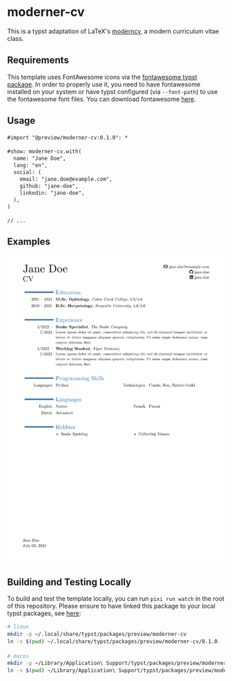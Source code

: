 # moderner-cv

This is a typst adaptation of LaTeX's [moderncv](https://github.com/moderncv/moderncv), a modern curriculum vitae class.

## Requirements

This template uses FontAwesome icons via the [fontawesome typst package](https://typst.app/universe/package/fontawesome).
In order to properly use it, you need to have fontawesome installed on your system or have typst configured (via `--font-path`) to use the fontawesome font files.
You can download fontawesome [here](https://fontawesome.com/download).

## Usage

```typst
#import "@preview/moderner-cv:0.1.0": *

#show: moderner-cv.with(
  name: "Jane Doe",
  lang: "en",
  social: (
    email: "jane.doe@example.com",
    github: "jane-doe",
    linkedin: "jane-doe",
  ),
)

// ...
```

## Examples

![Jane Doe's CV](.github/assets/example.png)

## Building and Testing Locally

To build and test the template locally, you can run `pixi run watch` in the root of this repository.
Please ensure to have linked this package to your local typst packages, see [here](https://github.com/typst/packages#local-packages):

```bash
# linux
mkdir -p ~/.local/share/typst/packages/preview/moderner-cv
ln -s $(pwd) ~/.local/share/typst/packages/preview/moderner-cv/0.1.0

# macos
mkdir -p ~/Library/Application\ Support/typst/packages/preview/moderner-cv
ln -s $(pwd) ~/Library/Application\ Support/typst/packages/preview/moderner-cv/0.1.0
```
